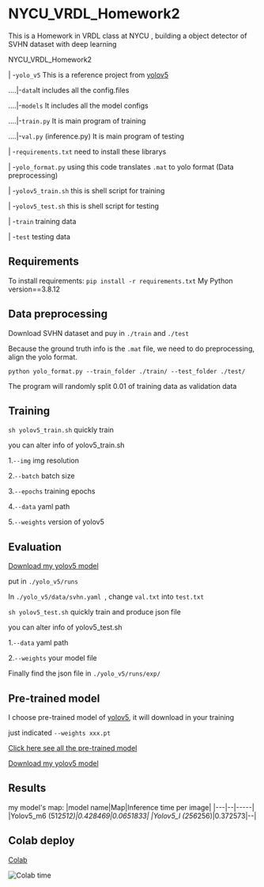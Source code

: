 # NYCU_VRDL_Homework2
This is a Homework in VRDL class at NYCU , building a object detector of SVHN dataset with deep learning

NYCU_VRDL_Homework2

| -```yolo_v5``` This is a reference project from [yolov5](https://github.com/ultralytics/yolov5)

....|-```data```It includes all the config.files

....|-```models``` It includes all the model configs

....|-```train.py``` It is main program of training

....|-```val.py``` (inference.py) It is main program of testing

| -```requirements.txt``` need to install these librarys

| -```yolo_format.py``` using this code translates ```.mat``` to yolo format (Data preprocessing)

| -```yolov5_train.sh``` this is shell script for training

| -```yolov5_test.sh``` this is shell script for testing

| -```train``` training data

| -```test``` testing data
## Requirements
To install requirements: ```pip install -r requirements.txt```
My Python version==3.8.12
## Data preprocessing
Download SVHN dataset and puy in ```./train``` and ```./test```

Because the ground truth info is the ```.mat``` file, we need to do preprocessing, align the yolo format.

```python yolo_format.py --train_folder ./train/ --test_folder ./test/ ```

The program will randomly split 0.01 of training data as validation data
## Training
```sh yolov5_train.sh``` quickly train

you can alter info of yolov5_train.sh

1.```--img```  img resolution 

2.```--batch``` batch size

3.```--epochs``` training epochs

4.```--data```  yaml path

5.```--weights``` version of yolov5

## Evaluation
[Download my yolov5 model](https://drive.google.com/file/d/1G2jE57AjQs4ChBBVvnlMX4bPitxJw74z/view?usp=sharing)

put in ```./yolo_v5/runs```

In ```./yolo_v5/data/svhn.yaml ```, change ```val.txt``` into ```test.txt```

```sh yolov5_test.sh``` quickly train and produce json file

you can alter info of yolov5_test.sh

1.```--data```  yaml path

2.```--weights``` your model file



Finally find the json file  in ```./yolo_v5/runs/exp/```
## Pre-trained model
I choose pre-trained model of [yolov5](https://github.com/ultralytics/yolov5),
it will download in your training

just indicated ```--weights xxx.pt```

[Click here see all the pre-trained model](https://github.com/ultralytics/yolov5#pretrained-checkpoints)

[Download my yolov5 model](https://drive.google.com/file/d/1G2jE57AjQs4ChBBVvnlMX4bPitxJw74z/view?usp=sharing)

## Results
my model's map:
|model name|Map|Inference time per image|
|---|--|-----|
|Yolov5_m6 (512*512)|0.428469|0.0651833|
|Yolov5_l (256*256)|0.372573|--|

## Colab deploy
[Colab](https://colab.research.google.com/drive/1uMu3PLxIXXeicIaqqKhetJcgyiZmB1N2?usp=sharing)

![Colab time](https://github.com/darker66678/NYCU_VRDL_Homework2/blob/main/colab_time.png)

